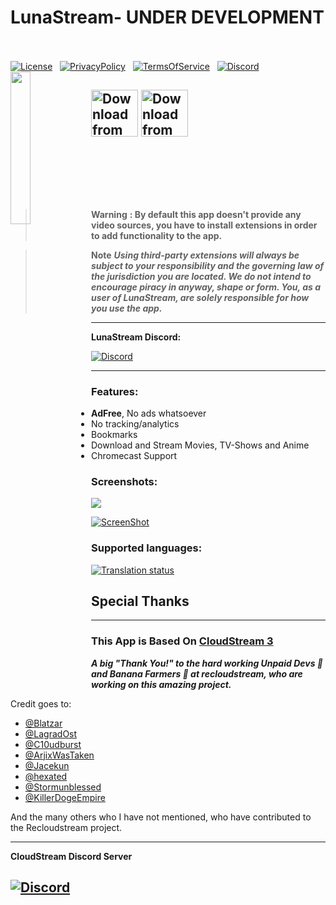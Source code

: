 # LunaStream- UNDER DEVELOPMENT &nbsp; &nbsp; 
[![License](https://img.shields.io/github/license/MustardChef/cloudstream?style=for-the-badge)](https://raw.githubusercontent.com/MustardChef/LunaStream/master/LICENSE) &nbsp; [![PrivacyPolicy](https://img.shields.io/badge/Legal-Privacy%20Policy-blue?style=for-the-badge)](https://github.com/MustardChef/LunaStream/blob/master/PrivacyPolicy.md) &nbsp; [![TermsOfService](https://img.shields.io/badge/Legal-Terms%20Of%20Service-yellowgreen?style=for-the-badge)](https://github.com/MustardChef/LunaStream/blob/master/TermsAndConditions.md) &nbsp; [![Discord](https://img.shields.io/discord/1054724930614345779?label=Discord&style=for-the-badge)](https://discord.gg/AtvGE4q7Hk)
<img align="left" src="https://github.com/MustardChef/LunaStream/blob/master/Screenshots/Logo2.gif?raw=true" width=25% height=25%>

[<img src="https://play.google.com/intl/en_us/badges/images/generic/en_badge_web_generic.png" 
      alt="Download from Google Play" 
      height="75">](https://play.google.com/store/apps/details?id=)
[<img src="https://gitlab.com/fdroid/artwork/-/raw/master/badge/get-it-on-en-us.svg"
      alt="Download from Google Play" 
      height="75">](https://f-droid.org/packages/)
<br clear="right">
--- 
&nbsp;
&nbsp;


&nbsp;

&nbsp;
&nbsp;

> **Warning**
**: By default this app doesn't provide any video sources, you have to install extensions in order to add functionality to the app.**

> **Note**
> ***Using third-party extensions will always be subject to your responsibility and the governing law of the jurisdiction you are located. We do not intend to encourage piracy in anyway, shape or form. You, as a user of LunaStream, are solely responsible for how you use the app.***

---
**LunaStream Discord:**

[![Discord](https://invidget.switchblade.xyz/AtvGE4q7Hk)](https://discord.gg/AtvGE4q7Hk)

---
### Features:
+ **AdFree**, No ads whatsoever
+ No tracking/analytics
+ Bookmarks
+ Download and Stream Movies, TV-Shows and Anime
+ Chromecast Support

### Screenshots:

<img src="https://raw.githubusercontent.com/MustardChef/LunaStream/master/Screenshots/ScreenshotSlideshow.gif"/>

[![ScreenShot](https://img.shields.io/badge/View%20Screenshots-5-lightgrey?style=for-the-badge)](https://github.com/MustardChef/LunaStream/blob/master/Screenshots/Screenshots.md)

<!--
<p  align="center">
<img src="./.github/home.jpg" height="400"/><img src="./.github/search.jpg" height="400"/><img src="./.github/downloads.jpg" height="400"/><img src="./.github/results.jpg" height="400"/>
<img src="./.github/player.jpg" height="200"/><p>
-->

### Supported languages:
<a href="https://hosted.weblate.org/engage/cloudstream/">
  <img src="https://hosted.weblate.org/widgets/cloudstream/-/app/multi-auto.svg" alt="Translation status" />
</a>

<!--
***The list of supported languages:***
* 🇱🇧 Arabic
* 🇧🇬 Bulgarian
* 🇨🇳 Chinese Simplified
* 🇹🇼 Chinese Traditional
* 🇭🇷 Croatian
* 🇨🇿 Czech
* 🇳🇱 Dutch
* 🇬🇧 English
* 🇫🇷 French
* 🇩🇪 German
* 🇬🇷 Greek
* 🇮🇳 Hindi
* 🇮🇩 Indonesian
* 🇮🇹 Italian
* 🇲🇰 Macedonian
* 🇮🇳 Malayalam
* 🇳🇴 Norsk
* 🇵🇱 Polish
* 🇧🇷 Portuguese (Brazil)
* 🇷🇴 Romanian
* 🇪🇸 Spanish
* 🇸🇪 Swedish
* 🇵🇭 Tagalog
* 🇹🇷 Turkish
* 🇻🇳 Vietnamese
-->

## Special Thanks ##
---
### This App is Based On [CloudStream 3](https://github.com/recloudstream/cloudstream/) 
***A big "Thank You!" to the hard working Unpaid Devs 🤖 and Banana Farmers 🍌 at recloudstream, who are working on this amazing project.***

Credit goes to:
+ [@Blatzar](https://github.com/recloudstream/cloudstream/)
+ [@LagradOst](https://github.com/LagradOst)
+ [@C10udburst](https://github.com/C10udburst)
+ [@ArjixWasTaken](https://github.com/ArjixWasTaken)
+ [@Jacekun](https://github.com/Jacekun)
+ [@hexated](https://github.com/hexated)
+ [@Stormunblessed](https://github.com/Stormunblessed)
+ [@KillerDogeEmpire](https://github.com/KillerDogeEmpire)

And the many others who I have not mentioned, who have contributed to the Recloudstream project.

---
**CloudStream Discord Server**
      
[![Discord](https://invidget.switchblade.xyz/5Hus6fM)](https://discord.gg/5Hus6fM)
---
